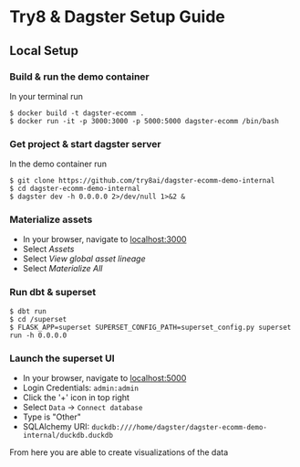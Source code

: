 # Try8 & Dagster Setup Guide

## Local Setup

### Build & run the demo container

In your terminal run
```
$ docker build -t dagster-ecomm .
$ docker run -it -p 3000:3000 -p 5000:5000 dagster-ecomm /bin/bash
```

### Get project & start dagster server

In the demo container run
```
$ git clone https://github.com/try8ai/dagster-ecomm-demo-internal
$ cd dagster-ecomm-demo-internal
$ dagster dev -h 0.0.0.0 2>/dev/null 1>&2 &
```

### Materialize assets

* In your browser, navigate to [localhost:3000](http://localhost:3000)
* Select *Assets*
* Select *View global asset lineage*
* Select *Materialize All*

### Run dbt & superset
```
$ dbt run
$ cd /superset
$ FLASK_APP=superset SUPERSET_CONFIG_PATH=superset_config.py superset run -h 0.0.0.0
```

### Launch the superset UI

* In your browser, navigate to [localhost:5000](http://localhost:5000)
* Login Credentials: `admin:admin`
* Click the '+' icon in top right
* Select `Data` -> `Connect database`
* Type is "Other"
* SQLAlchemy URI: `duckdb:////home/dagster/dagster-ecomm-demo-internal/duckdb.duckdb`

From here you are able to create visualizations of the data
